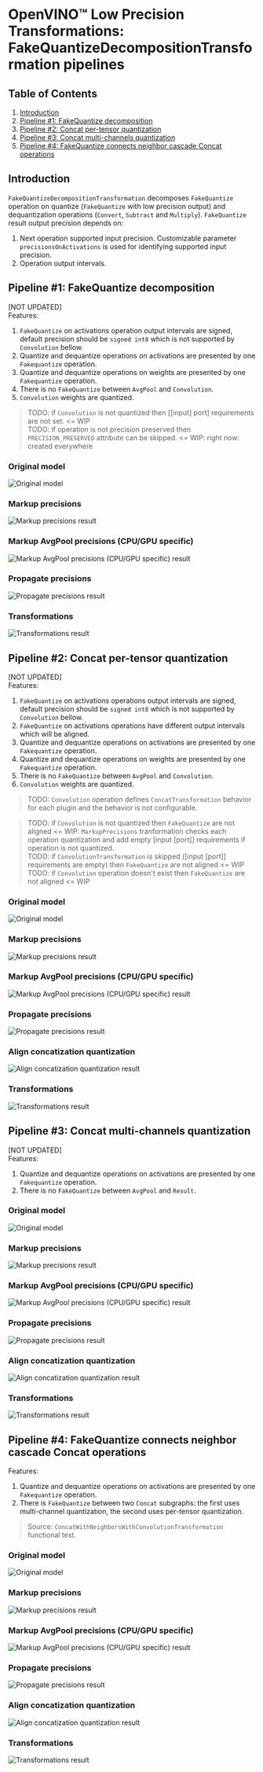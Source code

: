 # OpenVINO™ Low Precision Transformations: FakeQuantizeDecompositionTransformation pipelines
## Table of Contents
1. [Introduction](#introduction)
2. [Pipeline #1: FakeQuantize decomposition](#pipeline-1-fakequantize-decomposition)
3. [Pipeline #2: Concat per-tensor quantization](#pipeline-2-concat-per-tensor-quantization)
4. [Pipeline #3: Concat multi-channels quantization](#pipeline-3-concat-multi-channels-quantization)
5. [Pipeline #4: FakeQuantize connects neighbor cascade Concat operations](#pipeline-4-fakequantize-connects-neighbor-cascade-concat-operations)

## Introduction
`FakeQuantizeDecompositionTransformation` decomposes `FakeQuantize` operation on quantize (`FakeQuantize` with low precision output) and dequantization operations (`Convert`, `Subtract` and `Multiply`). `FakeQuantize` result output precision depends on:
1. Next operation supported input precision. Customizable parameter `precisionsOnActivations` is used for identifying supported input precision.
2. Operation output intervals.

## Pipeline #1: FakeQuantize decomposition
[NOT UPDATED]  
Features:
1. `FakeQuantize` on activations operation output intervals are signed, default precision should be `signed int8` which is not supported by `Convolution` bellow.
2. Quantize and dequantize operations on activations are presented by one `Fakequantize` operation. 
3. Quantize and dequantize operations on weights are presented by one `Fakequantize` operation.
4.  There is no `FakeQuantize` between `AvgPool` and `Convolution`.
5. `Convolution` weights are quantized.

> TODO: if `Convolution` is not quantized then [[input] port] requirements are not set. <= WIP  
> TODO: if operation is not precision preserved then `PRECISION_PRESERVED` attribute can be skipped. <= WIP: right now: created everywhere

### Original model
![Original model](img/pipeline1/actual.svg)

### Markup precisions
![Markup precisions result](img/pipeline1/step1_markup_precisions.svg)

### Markup AvgPool precisions (CPU/GPU specific)
![Markup AvgPool precisions (CPU/GPU specific) result](img/pipeline1/step2_markup_avg_pool_precisions.svg)

### Propagate precisions
![Propagate precisions result](img/pipeline1/step3_propagate_precisions.svg)

### Transformations
![Transformations result](img/pipeline1/transformed.svg)

## Pipeline #2: Concat per-tensor quantization
[NOT UPDATED]  
Features:
1. `FakeQuantize` on activations operations output intervals are signed, default precision should be `signed int8` which is not supported by `Convolution` bellow.
2. `FakeQuantize` on activations operations have different output intervals which will be aligned.
3. Quantize and dequantize operations on activations are presented by one `Fakequantize` operation. 
4. Quantize and dequantize operations on weights are presented by one `Fakequantize` operation.
5.  There is no `FakeQuantize` between `AvgPool` and `Convolution`.
6. `Convolution` weights are quantized.

> TODO: `Convolution` operation defines `ConcatTransformation` behavior for each plugin and the behavior is not configurable.

> TODO: if `Convolution` is not quantized then `FakeQuantize` are not aligned <= WIP: `MarkupPrecisions` tranformation checks each operation quantization and add empty [input [port]] requirements if operation is not quantized.  
> TODO: if `ConvolutionTransformation` is skipped ([input [port]] requirements are empty) then `FakeQuantize` are not aligned <= WIP  
> TODO: if `Convolution` operation doesn't exist then `FakeQuantize` are not aligned <= WIP

### Original model
![Original model](img/pipeline2/actual.svg)

### Markup precisions
![Markup precisions result](img/pipeline2/step1_markup_precisions.svg)

### Markup AvgPool precisions (CPU/GPU specific)
![Markup AvgPool precisions (CPU/GPU specific) result](img/pipeline2/step2_markup_avg_pool_precisions.svg)

### Propagate precisions
![Propagate precisions result](img/pipeline2/step3_propagate_precisions.svg)

### Align concatization quantization
![Align concatization quantization result](img/pipeline2/step4_align_concat_quantization.svg)

### Transformations
![Transformations result](img/pipeline2/transformed.svg)

## Pipeline #3: Concat multi-channels quantization
[NOT UPDATED]  
Features:
1. Quantize and dequantize operations on activations are presented by one `Fakequantize` operation. 
2. There is no `FakeQuantize` between `AvgPool` and `Result`.

### Original model
![Original model](img/pipeline3/actual.svg)

### Markup precisions
![Markup precisions result](img/pipeline3/step1_markup_precisions.svg)

### Markup AvgPool precisions (CPU/GPU specific)
![Markup AvgPool precisions (CPU/GPU specific) result](img/pipeline3/step2_markup_avg_pool_precisions.svg)

### Propagate precisions
![Propagate precisions result](img/pipeline3/step3_propagate_precisions.svg)

### Align concatization quantization
![Align concatization quantization result](img/pipeline3/step4_align_concat_quantization.svg)

### Transformations
![Transformations result](img/pipeline3/transformed.svg)

## Pipeline #4: FakeQuantize connects neighbor cascade Concat operations
Features:
1. Quantize and dequantize operations on activations are presented by one `Fakequantize` operation. 
2. There is `FakeQuantize` between two `Concat` subgraphs: the first uses multi-channel quantization, the second uses per-tensor quantization.

> Source: `ConcatWithNeighborsWithConvolutionTransformation` functional test.

### Original model
![Original model](img/pipeline4/actual.svg)

### Markup precisions
![Markup precisions result](img/pipeline4/step1_markup_precisions.svg)

### Markup AvgPool precisions (CPU/GPU specific)
![Markup AvgPool precisions (CPU/GPU specific) result](img/pipeline4/step2_markup_avg_pool_precisions.svg)

### Propagate precisions
![Propagate precisions result](img/pipeline4/step3_propagate_precisions.svg)

### Align concatization quantization
![Align concatization quantization result](img/pipeline4/step4_align_concat_quantization.svg)

### Transformations
![Transformations result](img/pipeline4/transformed.svg)